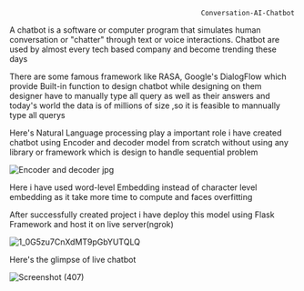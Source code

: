                                                    Conversation-AI-Chatbot

A chatbot is a software or computer program that simulates human conversation or "chatter" through text or voice interactions.
Chatbot are used by almost every tech based company and become trending these days

There are some famous framework like RASA, Google's DialogFlow which provide Built-in function to design chatbot 
while designing on them designer have to manually type all query as well as their answers and today's world the data is of millions of size ,so it is feasible to mannually type all querys 


Here's Natural Language processing play a important role
i have created chatbot using Encoder and decoder model from scratch without using any library or framework  which is design to handle sequential problem 

![Encoder and decoder jpg](https://user-images.githubusercontent.com/102478403/193468888-2c647866-3328-4d5f-ae1f-62e1966c9a25.jpeg)



Here i have used word-level Embedding instead of character level embedding as it take more time to compute and faces overfitting

After successfully created project i have deploy this model using Flask Framework and host it on live server(ngrok)


![1_0G5zu7CnXdMT9pGbYUTQLQ](https://user-images.githubusercontent.com/102478403/193468928-797746b4-e8f1-475b-aa1c-8252503c4806.png)



Here's the glimpse of live chatbot 




![Screenshot (407)](https://user-images.githubusercontent.com/102478403/193468939-70bc1e53-01da-4d20-a122-657de2f4957c.png)




